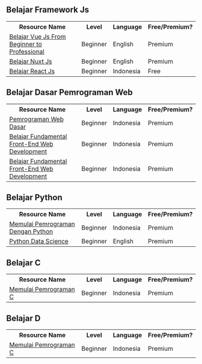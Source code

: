 ## Belajar Framework Js
<table>
  <tr>
    <th>Resource Name</th>
     <th>Level</th>
     <th>Language</th>
     <th>Free/Premium?</th>
  </tr>
  <tr>
    <td><a target="_blank" href="https://www.udemy.com/course/vuejs-from-beginner-to-professional/">Belajar Vue Js From Beginner to Professional</a></td>
     <td>Beginner</td>
     <td>English</td>
     <td>Premium</td>
  </tr>
  <tr>
    <td><a target="_blank" href="https://www.udemy.com/course/nuxtjs-vuejs-on-steroids/">Belajar Nuxt Js</a></td>
     <td>Beginner</td>
     <td>English</td>
     <td>Premium</td>
  </tr>
   <tr>
    <td><a target="_blank" href="https://www.youtube.com/watch?v=UgAkn8IsEkk&list=PLwvMCa_o2LavzOWwLZwlcGgCzW6qkCf4O">Belajar React Js</a></td>
     <td>Beginner</td>
     <td>Indonesia</td>
     <td>Free</td>
  </tr>
</table>

## Belajar Dasar Pemrograman Web
<table>
  <tr>
    <th>Resource Name</th>
     <th>Level</th>
     <th>Language</th>
     <th>Free/Premium?</th>
  </tr>
  <tr>
    <td><a target="_blank" href="https://www.dicoding.com/academies/123">Pemrograman Web Dasar</a></td>
     <td>Beginner</td>
     <td>Indonesia</td>
     <td>Premium</td>
  </tr>
  <tr>
    <td><a target="_blank" href="https://www.dicoding.com/academies/163">Belajar Fundamental Front-End Web Development</a></td>
     <td>Beginner</td>
     <td>Indonesia</td>
     <td>Premium</td>
  </tr>
  <tr>
    <td><a target="_blank" href="https://www.dicoding.com/academies/163">Belajar Fundamental Front-End Web Development</a></td>
     <td>Beginner</td>
     <td>Indonesia</td>
     <td>Premium</td>
  </tr>
</table>


## Belajar Python
<table>
  <tr>
    <th>Resource Name</th>
     <th>Level</th>
     <th>Language</th>
     <th>Free/Premium?</th>
  </tr>
  <tr>
    <td><a target="_blank" href="https://www.dicoding.com/academies/86">Memulai Pemrograman Dengan Python</a></td>
     <td>Beginner</td>
     <td>Indonesia</td>
     <td>Premium</td>
  </tr>
  <tr>
    <td><a target="_blank" href="https://www.udemy.com/course/python-for-data-science-and-machine-learning-bootcamp/">Python Data Science</a></td>
     <td>Beginner</td>
     <td>English</td>
     <td>Premium</td>
  </tr>
</table>

## Belajar C
<table>
  <tr>
    <th>Resource Name</th>
     <th>Level</th>
     <th>Language</th>
     <th>Free/Premium?</th>
  </tr>
  <tr>
    <td><a target="_blank" href="https://www.dicoding.com/academies/120">Memulai Pemrograman C</a></td>
     <td>Beginner</td>
     <td>Indonesia</td>
     <td>Premium</td>
  </tr>
</table>


## Belajar D
<table>
  <tr>
    <th>Resource Name</th>
     <th>Level</th>
     <th>Language</th>
     <th>Free/Premium?</th>
  </tr>
  <tr>
    <td><a target="_blank" href="https://www.dicoding.com/academies/120">Memulai Pemrograman C</a></td>
     <td>Beginner</td>
     <td>Indonesia</td>
     <td>Premium</td>
  </tr>
</table>
